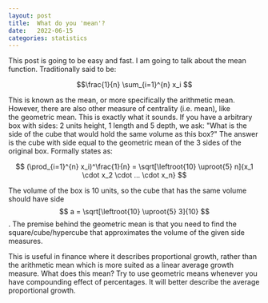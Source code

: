 ```yaml
---
layout: post
title:  What do you 'mean'?
date:   2022-06-15
categories: statistics
---
```


This post is going to be easy and fast. I am going to talk about the mean function. Traditionally said to be:

$$\frac{1}{n} \sum_{i=1}^{n} x_i $$

This is known as the mean, or more specifically the arithmetic mean. However, there are also other measure of centrality (i.e. mean), like  
the geometric mean. This is exactly what it sounds. If you have a arbitrary box with sides: 2 units height, 1 length and 5 depth, we ask: "What is the 
side of the cube that would hold the same volume as this box?" The answer is the cube with side equal to the geometric mean of the 3 sides of the original box.
Formally states as:

$$ (\prod_{i=1}^{n} x_i)^\frac{1}{n} = \sqrt[\leftroot{10} \uproot{5} n]{x_1 \cdot x_2 \cdot ... \cdot x_n} $$

The volume of the box is 10 units, so the cube that has the same volume should have side $$ a = \sqrt[\leftroot{10} \uproot{5} 3]{10} $$.
The premise behind the geometric mean is that you need to find the square/cube/hypercube that approximates the volume of the 
given side measures. 

This is useful in finance where it describes proportional growth, rather than the arithmetic mean which is more suited
as a linear average growth measure. What does this mean? Try to use geometric means whenever you have compounding effect of percentages.
It will better describe the average proportional growth. 
